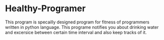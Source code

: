 # Healthy-Programer
This program is specailly designed program for fitness of programmers written in python language.
This programe notifies you about drinking water and excersice  between certain time interval and also keep tracks of it.
